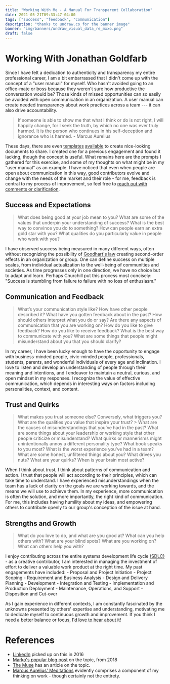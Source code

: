 ```yaml
---
title: "Working With Me - A Manual For Transparent Collaboration"
date: 2021-05-21T09:33:47-04:00
tags: ["success", "feedback", "communication"]
description: "thanks to undraw.co for the banner image"
banner: "img/banners/undraw_visual_data_re_mxxo.png"
draft: false
---
```



# Working With Jonathan Goldfarb

Since I have felt a dedication to authenticity and transparency my entire professional career, I am a bit embarrassed that I didn't come up with the concept of a "user manual" for myself. Who hasn't avoided going to an office-mate or boss because they weren't sure how productive the conversation would be? Those kinds of missed opportunities can so easily be avoided with open communication in an organization. A user manual can create needed transparency about work practices across a team --- it can also drive accountability.

> If someone is able to show me that what I think or do is not right, I will happily change, for I seek the truth, by which no one was ever truly harmed. It is the person who continues in his self-deception and ignorance who is harmed. - Marcus Aurelius

These days, there are even [templates](https://docs.google.com/document/d/1IZwTwEpHzo4KHa5Lxgc0fOCkJqpYH59YWBkZI1K3JVo/edit) [available](https://www.manualof.me) to create nice-looking documents to share. I created one for a previous engagement and found it lacking, though the concept is useful. What remains here are the prompts I gathered for this exercise, and some of my thoughts on what might be in my "user manual" as an example. I have noticed that even when people are open about communication in this way, good contributors evolve and change with the needs of the market and their role - for me, feedback is central to my process of improvement, so feel free to [reach out with comments or clarification](mailto:jgoldfar@gmail.com).


## Success and Expectations

> What does being good at your job mean to you? What are some of the values that underpin your understanding of success? What is the best way to convince you do to something? How can people earn an extra gold star with you? What qualities do you particularly value in people who work with you?

I have observed success being measured in many different ways, often without recognizing the possibility of [Goodhart's law](https://en.wikipedia.org/wiki/Goodhart%27s_law) creating second-order effects in an organization or group.
One can define success on multiple scales, from individual actualization to the well-being of communities and societies.
As time progresses only in one direction, we have no choice but to adapt and learn. Perhaps Churchill put this process most concisely: "Success is stumbling from failure to failure with no loss of enthusiasm."


## Communication and Feedback

> What’s your communication style like? How have other people described it? What have you gotten feedback about in the past? How should others interpret what you do or say? Are there any aspects of communication that you are working on? How do you like to give feedback? How do you like to receive feedback? What is the best way to communicate with you? What are some things that people might misunderstand about you that you should clarify?


In my career, I have been lucky enough to have the opportunity to engage with business-minded people, civic-minded people, professionals, students, parents, and wonderful individuals of every age and inclination.
I love to listen and develop an understanding of people through their meaning and intentions, and I endeavor to maintain a neutral, curious, and open mindset in my responses.
I recognize the value of effective communication, which depends in interesting ways on factors including personalities, context, and content.


## Trust and Quirks

> What makes you trust someone else? Conversely, what triggers you? What are the qualities you value that inspire your trust? > What are the causes of misunderstandings that you’ve had in the past? What are some things about your leadership or working style that other people criticize or misunderstand? What quirks or mannerisms might unintentionally annoy a different personality type? What book speaks to you most? What is the worst experience you've had in a team? What are some honest, unfiltered things about you? What drives you nuts? What are your quirks? When is your brain most active?

When I think about trust, I think about patterns of communication and action. I trust that people will act according to their principles, which can take time to understand.
I have experienced misunderstandings when the team has a lack of clarity on the goals we are working towards, and the means we will use to achieve them.
In my experience, more communication is often the solution, and more importantly, the right kind of communication.
For me, this includes having humility about my ideas, and empowering others to contribute openly to our group's conception of the issue at hand.


## Strengths and Growth
> What do you love to do, and what are you good at? What can you help others with?
> What are your blind spots? What are you working on? What can others help you with?

I enjoy contributing across the entire systems development life cycle [(SDLC)](https://en.wikipedia.org/wiki/Systems_development_life_cycle) - as a creative contributor, I am interested in managing the investment of effort to deliver a valuable work product at the right time. My past engagements have included:
    - Proposal and Project Initiation
    - Project Scoping
    - Requirement and Business Analysis
    - Design and Delivery Planning
    - Development
    - Integration and Testing
    - Implementation and Production Deployment
    - Maintenance, Operations, and Support
    - Disposition and Cut-over

As I gain experience in different contexts, I am constantly fascinated by the
unknowns presented by others' expertise and understanding, motivating me to dedicate myself to continuous growth and improvement. If you think I need a better balance or focus, [I'd love to hear about it!](mailto:jgoldfar@gmail.com)

# References
- [LinkedIn](https://www.linkedin.com/pulse/do-you-have-user-manual-your-team-polly-chandler/) picked up on this in 2016
- [Marko's popular blog post](https://medium.com/swlh/user-manual-to-me-92c8ce68f960) on the topic, from 2018
- [The Muse](https://www.themuse.com/advice/how-to-be-a-better-leader-manager-user-manual) has an article on the topic.
- [Marcus Aurelius' Meditations](https://www.goodreads.com/work/quotes/31010) evidently comprises a component of my thinking on work - though certainly not the entirety.
